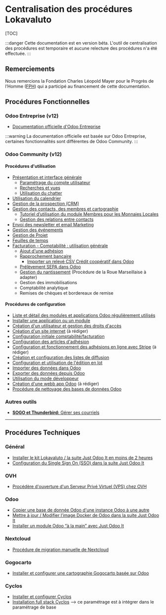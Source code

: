Centralisation des procédures Lokavaluto
===

[TOC]

:::danger
Cette documentation est en version béta. L'outil de centralisation des procédures est temporaire et aucune relecture des procédures n'a été effectuée.
:::

## Remerciements

Nous remercions la Fondation Charles Léopold Mayer pour le Progrès de l’Homme ([FPH](http://www.fph.ch/index_fr.html)) qui a participé au financement de cette documentation.

## Procédures Fonctionnelles

### Odoo Entreprise (v12)

* [Documentation officielle d'Odoo Entreprise](https://www.odoo.com/documentation/12.0/fr/applications.html)

:::warning
La documentation officielle est basée sur Odoo Entreprise, certaines fonctionnalités sont différentes de Odoo Community.
:::

### Odoo Community (v12)

#### Procédures d'utilisation

* [Présentation et interface générale](https://docs.lokavaluto.fr/tgJjJkHfS_OZwj0JWvHsKw?view)
    * [Paramétrage du compte utilisateur](https://docs.lokavaluto.fr/Sc_tIVdCTaSClMkdkg8PaQ?view)
    * [Recherches et vues](https://docs.lokavaluto.fr/6pmPhxmATxSIgNYPKWruvQ?view)
    * [Utilisation du chatter](https://docs.lokavaluto.fr/whiTd855THaucVX6hhBcHQ?view)
* [Utilisation du calendrier](https://docs.lokavaluto.fr/CJt7IS8OSSmD6yg7vrWTlg?view)
* [Gestion de la prospection (CRM)](https://docs.lokavaluto.fr/oE_BiLb_RwyrrRwvElbBWw?view)
* [Gestion des contacts, des membres et cartographie](https://docs.lokavaluto.fr/apAZA45PRwa0Cj5F1i8UDQ?view)
    * [Tutoriel d’utilisation du module Membres pour les Monnaies Locales](https://docs.lokavaluto.fr/Z6I27taoSciMu5pvYjrLLA#)
    * [Gestion des relations entre contacts](https://docs.lokavaluto.fr/EZU8_sb7RwqyPh4Y9ItRIA?view)
* [Envoi des newsletter et email Marketing](https://docs.lokavaluto.fr/0RpWDYwWSnaIpH2Tz7-jrg?view)
* [Gestion des événements](https://docs.lokavaluto.fr/0zFFR8pgSEmdO45mkLzKTQ?view)
* [Gestion de Projet](https://docs.lokavaluto.fr/UYHemvLrQPewS0HlHEJSvQ?view)
* [Feuilles de temps](https://docs.lokavaluto.fr/Pl2GX0j1Qf2L5zVHD8nJeQ?view)
* [Facturation - Comptabilité : utilisation générale](https://docs.lokavaluto.fr/a5ZqnKcfT7OuivOb6F-DAA?view)
    * [Ajout d'une adhésion](https://docs.lokavaluto.fr/9n0Zl9-sRGusmWYQBSkK9A?view)
    * [Rapprochement bancaire](https://docs.lokavaluto.fr/HifCGFN3QNWIRgt30y5OnA#)
        * [Importer un relevé CSV Crédit coopératif dans Odoo](https://docs.lokavaluto.fr/9xgBdFP2Re-Ym_Jxr21Dpg?view)
    * [Prélèvement SEPA dans Odoo](https://docs.lokavaluto.fr/RifSR2t4TH-ADXq3MzYsyQ?view)
    * [Gestion du nantissement](https://docs.laroue.org/GAQ962niS_6dwu9I-aJisA?view) (Procèdure de la Roue Marseillaise à adapter)
    * Gestion des immobilisations
    * Comptabilité analytique
    * Remises de chèques et bordereaux de remise

#### Procédures de configuration

* [Liste et détail des modules et applications Odoo régulièrement utilisés](https://docs.lokavaluto.fr/hwh54P5-TbqPAacm6CuG5Q?view)
* [Installer une application ou un module](https://docs.lokavaluto.fr/koiNU5qpR1iYSsE9F9jhVw?view)
* [Création d'un utilisateur et gestion des droits d'accès](https://docs.lokavaluto.fr/xePpLWP7TpWLJRIpKOL44Q?view)
* [Création d'un site internet](https://docs.lokavaluto.fr/aJTv0fo1QuqaX8f5_bAfRA?view) (à rédiger)
* [Configuration initiale comptabilité/facturation](https://docs.lokavaluto.fr/dqZxMeDoTAipos_Nds01vQ?view)
* [Configuration des articles d'adhésion](https://docs.lokavaluto.fr/5n-dsw_fQn2lN3taiSqC8w?view)
* [Configuration et fonctionnement des adhésions en ligne avec Stripe](https://docs.lokavaluto.fr/FyTV4sPRSy2dBckgCV27Yg?view) (à rédiger)
* [Création et configuration des listes de diffusion](https://docs.lokavaluto.fr/mx5vKuPpTsae9pvCak7d3g?view)
* [Configuration et utilisation de l'édition en lot](https://docs.lokavaluto.fr/FlG8-e_gRfmu-7pRS9n9MQ?view)
* [Importer des données dans Odoo](https://docs.lokavaluto.fr/Nzj43P65T-Sfa0re00A7jA?view)
* [Exporter des données depuis Odoo](https://docs.lokavaluto.fr/UmQyyZ2fQ9WM7RMOq5T_6A?view)
* [Utilisation du mode développeur](https://docs.lokavaluto.fr/ZPAqfW93T4e0ct_Des2y4Q?view)
* [Création d'une webb app Odoo]() (à rédiger)
* [Procédure de nettoyage des bases de données Odoo](https://docs.lokavaluto.fr/Tleoi5cHQ9m-eGgTSvvtJg#)

### Autres outils

* [**SOGO et Thunderbird:** Gérer ses courriels](https://docs.lokavaluto.fr/oNPVbLOyT5GnwfMenLWT_Q?view)



---
## Procédures Techniques

### Général

* [Installer le kit Lokavaluto / la suite Just Odoo It en moins de 2 heures](https://docs.elabore.coop/yp8m-2HtTjeAlZiyCbAC7w?view)
* [Configuration du Single Sign On (SSO) dans la suite Just Odoo It](https://docs.elabore.coop/rcWPOJGiTfKWYegB_-S94g?view)

### OVH

* [Procédère d'ouverture d'un Serveur Privé Virtuel (VPS) chez OVH](https://docs.lokavaluto.fr/ofxKNg8ST4SSryBOrs-qYA?view)

### Odoo

* [Copier une base de donnée Odoo d'une instance Odoo à une autre](https://docs.elabore.coop/FCiWj7IIRdCjy0BDhJGWrQ?view)
* [Mettre à jour / Modifier l’image Docker de Odoo dans la suite Just Odoo It](https://docs.elabore.coop/WdymXfpJSmGsQjnfbZHigw#)
* [Installer un module Odoo “à la main” avec Just Odoo It](https://docs.elabore.coop/0QtrHIt2TH-MmrTsSlz8EQ?view)

### Nextcloud

* [Procédure de migration manuelle de Nextcloud](https://doc.myceliandre.fr/nextcloud-update-compose?view)

### Gogocarto

* [Installer et configurer une cartographie Gogocarto basée sur Odoo](https://docs.elabore.coop/xQanUX_IRHyTMjnCV6uGpQ?view)

### Cyclos

* [Installer et configurer Cyclos](https://docs.lokavaluto.fr/pBl-0OIiSeW9HQG1k_OLhQ#)
* [Installation full stack Cyclos](https://docs.lokavaluto.fr/uxiFzvb4T-eDmt_RhaTblg#) --> ce paramétrage est à intégrer dans le paramétrage de base